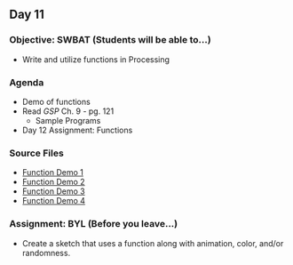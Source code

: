 ## Day 11

### Objective: SWBAT (Students will be able to...)
- Write and utilize functions in Processing

### Agenda
- Demo of functions
- Read _GSP_ Ch. 9 - pg. 121
    - Sample Programs
- Day 12 Assignment: Functions

### Source Files
- [Function Demo 1](/source-code/Func1.pde)
- [Function Demo 2](/source-code/Func2.pde)
- [Function Demo 3](/source-code/Func3.pde)
- [Function Demo 4](/source-code/Func4.pde)

### Assignment: BYL (Before you leave...)
- Create a sketch that uses a function along with animation, color, and/or randomness.